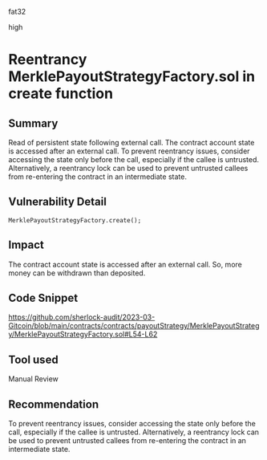 fat32

high

# Reentrancy MerklePayoutStrategyFactory.sol in create function

## Summary
Read of persistent state following external call. The contract account state is accessed after an external call. To prevent reentrancy issues, consider accessing the state only before the call, especially if the callee is untrusted. Alternatively, a reentrancy lock can be used to prevent untrusted callees from re-entering the contract in an intermediate state.
## Vulnerability Detail
```solidity
MerklePayoutStrategyFactory.create();
```
## Impact
The contract account state is accessed after an external call. So, more money can be withdrawn than deposited.  
## Code Snippet
https://github.com/sherlock-audit/2023-03-Gitcoin/blob/main/contracts/contracts/payoutStrategy/MerklePayoutStrategy/MerklePayoutStrategyFactory.sol#L54-L62
## Tool used
Manual Review
## Recommendation
To prevent reentrancy issues, consider accessing the state only before the call, especially if the callee is untrusted. Alternatively, a reentrancy lock can be used to prevent untrusted callees from re-entering the contract in an intermediate state.